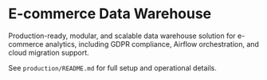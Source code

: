 # E-commerce Data Warehouse

Production-ready, modular, and scalable data warehouse solution for e-commerce analytics, including GDPR compliance, Airflow orchestration, and cloud migration support.

See `production/README.md` for full setup and operational details. 